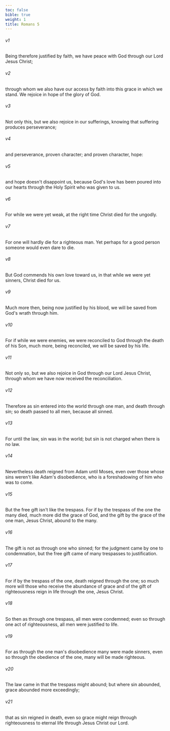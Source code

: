 ```yaml
---
toc: false
bible: true
weight: 1
title: Romans 5
---
```




###### v1 
Being therefore justified by faith, we have peace with God through our Lord Jesus Christ; 

###### v2 
through whom we also have our access by faith into this grace in which we stand. We rejoice in hope of the glory of God. 

###### v3 
Not only this, but we also rejoice in our sufferings, knowing that suffering produces perseverance; 

###### v4 
and perseverance, proven character; and proven character, hope: 

###### v5 
and hope doesn't disappoint us, because God's love has been poured into our hearts through the Holy Spirit who was given to us. 

###### v6 
For while we were yet weak, at the right time Christ died for the ungodly. 

###### v7 
For one will hardly die for a righteous man. Yet perhaps for a good person someone would even dare to die. 

###### v8 
But God commends his own love toward us, in that while we were yet sinners, Christ died for us. 

###### v9 
Much more then, being now justified by his blood, we will be saved from God's wrath through him. 

###### v10 
For if while we were enemies, we were reconciled to God through the death of his Son, much more, being reconciled, we will be saved by his life. 

###### v11 
Not only so, but we also rejoice in God through our Lord Jesus Christ, through whom we have now received the reconciliation. 

###### v12 
Therefore as sin entered into the world through one man, and death through sin; so death passed to all men, because all sinned. 

###### v13 
For until the law, sin was in the world; but sin is not charged when there is no law. 

###### v14 
Nevertheless death reigned from Adam until Moses, even over those whose sins weren't like Adam's disobedience, who is a foreshadowing of him who was to come. 

###### v15 
But the free gift isn't like the trespass. For if by the trespass of the one the many died, much more did the grace of God, and the gift by the grace of the one man, Jesus Christ, abound to the many. 

###### v16 
The gift is not as through one who sinned; for the judgment came by one to condemnation, but the free gift came of many trespasses to justification. 

###### v17 
For if by the trespass of the one, death reigned through the one; so much more will those who receive the abundance of grace and of the gift of righteousness reign in life through the one, Jesus Christ. 

###### v18 
So then as through one trespass, all men were condemned; even so through one act of righteousness, all men were justified to life. 

###### v19 
For as through the one man's disobedience many were made sinners, even so through the obedience of the one, many will be made righteous. 

###### v20 
The law came in that the trespass might abound; but where sin abounded, grace abounded more exceedingly; 

###### v21 
that as sin reigned in death, even so grace might reign through righteousness to eternal life through Jesus Christ our Lord.
